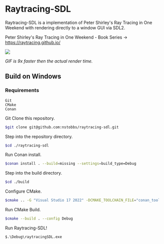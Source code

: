 # Raytracing-SDL

Raytracing-SDL is a implementation of Peter Shirley's Ray Tracing in One Weekend with rendering directly to a window GUI via SDL2.

Peter Shirley's Ray Tracing in One Weekend - Book Series -> https://raytracing.github.io/

![](assets/20241124_205514_raytracingSDL_demo.gif)

*GIF is 9x faster then the actual render time.*

## Build on Windows

### Requirements

```
Git
CMake
Conan
````

Git Clone this repository.

```bash
$git clone git@github.com:nstobbs/raytracing-sdl.git
```

Step into the repository directory.

```bash
$cd ./raytracing-sdl
```

Run Conan install.

```bash
$conan install . --build=missing --settings=build_type=Debug
```

Step into the build directory.

```bash
$cd ./build
```

Configure CMake.

```bash
$cmake .. -G "Visual Studio 17 2022" -DCMAKE_TOOLCHAIN_FILE="conan_toolchain.cmake"
```

Run CMake Build.

```bash
$cmake --build . --config Debug
```

Run Raytracing-SDL!

```bash
$.\Debug\raytracingSDL.exe
```
